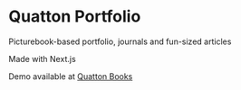 # Quatton Portfolio

Picturebook-based portfolio, journals and fun-sized articles

Made with Next.js

Demo available at [Quatton Books](books.quattonary.com)
